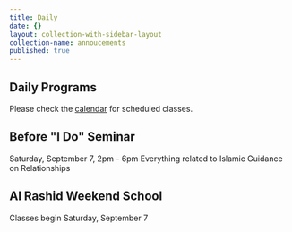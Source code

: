 ```yaml
---
title: Daily
date: {}
layout: collection-with-sidebar-layout
collection-name: annoucements
published: true
---
```


## Daily Programs
Please check the [calendar](http://www.icsd.org/calendar) for scheduled classes.

## Before "I Do" Seminar
Saturday, September 7, 2pm - 6pm
Everything related to Islamic Guidance on Relationships

## Al Rashid Weekend School
Classes begin Saturday, September 7
